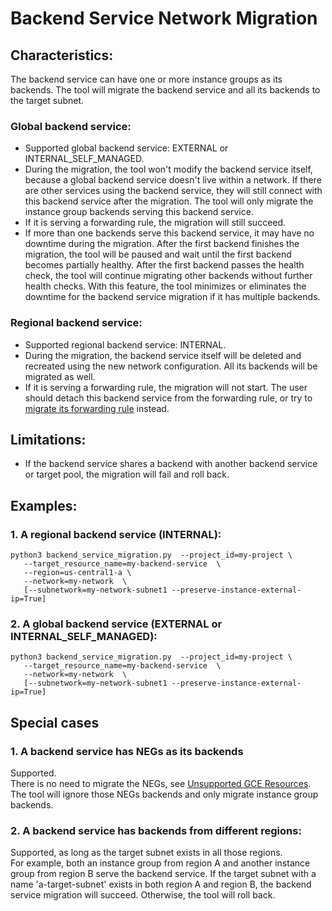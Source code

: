 # Backend Service Network Migration
## Characteristics:
The backend service can have one or more instance groups as its backends. The tool will migrate the backend service and all its backends to the target subnet.
### Global backend service:
* Supported global backend service: EXTERNAL or INTERNAL_SELF_MANAGED.
* During the migration, the tool won't modify the backend service itself, because a global backend service doesn't live within a network. If there are other services using the backend service, they will still connect with this backend service after the migration. The tool will only migrate the instance group backends serving this backend service.
* If it is serving a forwarding rule, the migration will still succeed.
* If more than one backends serve this backend service, it may have no downtime during the migration. After the first backend finishes the migration, the tool will be paused and wait until the first backend becomes partially healthy.
After the first backend passes the health check, the tool will continue migrating other backends without further health checks.
With this feature, the tool minimizes or eliminates the downtime for the backend service migration if it has multiple backends.
### Regional backend service:
* Supported regional backend service: INTERNAL.
* During the migration, the backend service itself will be deleted and recreated using the new network configuration. All its backends will be migrated as well.
* If it is serving a forwarding rule, the migration will not start. The user should detach this backend service from the forwarding rule, or try to [migrate its forwarding rule](./FORWARDING_RULE_README.md) instead.
## Limitations:
* If the backend service shares a backend with another backend service or target pool, the migration will fail and roll back.
## Examples:
### 1. A regional backend service (INTERNAL):
    python3 backend_service_migration.py  --project_id=my-project \
       --target_resource_name=my-backend-service  \
       --region=us-central1-a \
       --network=my-network  \
       [--subnetwork=my-network-subnet1 --preserve-instance-external-ip=True]
      
### 2. A global backend service (EXTERNAL or INTERNAL_SELF_MANAGED):
    python3 backend_service_migration.py  --project_id=my-project \
       --target_resource_name=my-backend-service  \
       --network=my-network  \
       [--subnetwork=my-network-subnet1 --preserve-instance-external-ip=True]
   
## Special cases
### 1. A backend service has NEGs as its backends
Supported. \
There is no need to migrate the NEGs, see [Unsupported GCE Resources](../README.md).
The tool will ignore those NEGs backends and only migrate instance group backends.
### 2. A backend service has backends from different regions:
Supported, as long as the target subnet exists in all those regions. \
For example, both an instance group from region A and another instance group from region B serve the backend service.
If the target subnet with a name 'a-target-subnet' exists in both region A and region B, the backend service migration will succeed.
Otherwise, the tool will roll back.
 

